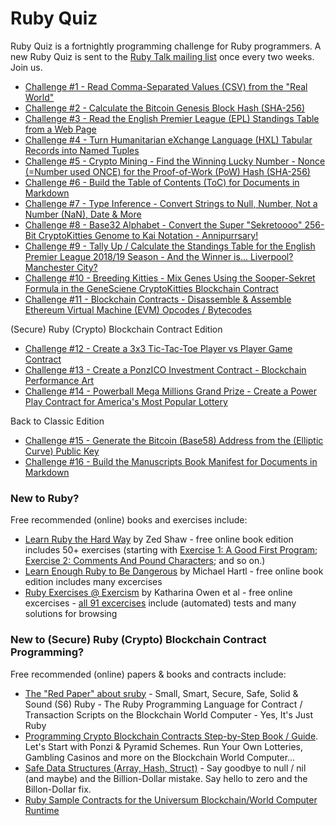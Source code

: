 # Ruby Quiz

Ruby Quiz is a  fortnightly programming challenge for Ruby programmers. A new Ruby Quiz is sent to the [Ruby Talk mailing list](https://rubytalk.org/) once every two weeks. Join us.


- [Challenge #1 - Read Comma-Separated Values (CSV) from the "Real World"](001)
- [Challenge #2 - Calculate the Bitcoin Genesis Block Hash (SHA-256)](002)
- [Challenge #3 - Read the English Premier League (EPL) Standings Table from a Web Page](003)
- [Challenge #4 - Turn Humanitarian eXchange Language (HXL) Tabular Records into Named Tuples](004)
- [Challenge #5 - Crypto Mining - Find the Winning Lucky Number - Nonce (=Number used ONCE) for the Proof-of-Work (PoW) Hash (SHA-256)](005)
- [Challenge #6 - Build the Table of Contents (ToC) for Documents in Markdown](006)
- [Challenge #7 - Type Inference - Convert Strings to Null, Number, Not a Number (NaN), Date & More](007)
- [Challenge #8 - Base32 Alphabet - Convert the Super "Sekretoooo" 256-Bit CryptoKitties Genome to Kai Notation - Annipurrsary!](008)
- [Challenge #9 - Tally Up / Calculate the Standings Table for the English Premier League 2018/19 Season - And the Winner is... Liverpool? Manchester City?](009)
- [Challenge #10 - Breeding Kitties - Mix Genes Using the Sooper-Sekret Formula in the GeneSciene CryptoKitties Blockchain Contract](010)
- [Challenge #11 - Blockchain Contracts - Disassemble & Assemble Ethereum Virtual Machine (EVM) Opcodes / Bytecodes](011)


(Secure) Ruby (Crypto) Blockchain Contract Edition

- [Challenge #12 - Create a 3x3 Tic-Tac-Toe Player vs Player Game Contract](012)
- [Challenge #13 - Create a PonzICO Investment Contract - Blockchain Performance Art](013)
- [Challenge #14 - Powerball Mega Millions Grand Prize - Create a Power Play Contract for America's Most Popular Lottery](014)

Back to Classic Edition

- [Challenge #15 - Generate the Bitcoin (Base58) Address from the (Elliptic Curve) Public Key](015)
- [Challenge #16 - Build the Manuscripts Book Manifest for Documents in Markdown](016)



### New to Ruby?

Free recommended (online) books and exercises include:

- [Learn Ruby the Hard Way](https://learnrubythehardway.org/book/)  by Zed Shaw - free online book edition includes 50+ exercises (starting with [Exercise 1: A Good First Program](https://learnrubythehardway.org/book/ex1.html); [Exercise 2: Comments And Pound Characters](https://learnrubythehardway.org/book/ex2.html); and so on.)
- [Learn Enough Ruby to Be Dangerous](https://www.learnenough.com/ruby-tutorial)  by Michael Hartl - free online book edition includes many excercises
- [Ruby Exercises @ Exercism](https://exercism.io/tracks/ruby)  by Katharina Owen et al - free online excercises - [all 91 excercises](https://exercism.io/tracks/ruby/exercises) include (automated) tests and many solutions for browsing


### New to (Secure) Ruby (Crypto) Blockchain Contract Programming?

Free recommended (online) papers & books and contracts include:

- [The "Red Paper" about sruby](https://github.com/s6ruby/redpaper) - Small, Smart, Secure, Safe, Solid & Sound (S6) Ruby - The Ruby Programming Language for Contract / Transaction Scripts on the Blockchain World Computer - Yes, It's Just Ruby
- [Programming Crypto Blockchain Contracts Step-by-Step Book / Guide](https://github.com/s6ruby/programming-cryptocontracts). Let's Start with Ponzi & Pyramid Schemes. Run Your Own Lotteries, Gambling Casinos and more on the Blockchain World Computer...
- [Safe Data Structures (Array, Hash, Struct)](https://github.com/s6ruby/safestruct) - Say goodbye to null / nil (and maybe) and the Billion-Dollar mistake. Say hello to zero and the Billon-Dollar fix.
- [Ruby Sample Contracts for the Universum Blockchain/World Computer Runtime](https://github.com/s6ruby/universum-contracts)
